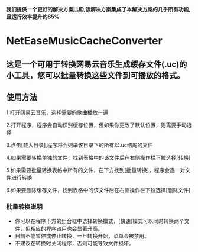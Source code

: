 **我们提供一个更好的解决方案[LUD](https://github.com/MucheXD/CloudMusicDownloader),该解决方案集成了本解决方案的几乎所有功能,且运行效率提升约85%**

# NetEaseMusicCacheConverter
这是一个可用于转换网易云音乐生成缓存文件(.uc)的小工具，您可以批量转换这些文件到可播放的格式。
---
## 使用方法
1.打开网易云音乐，选择需要的歌曲播放一遍

2.打开程序，程序会自动识别缓存位置，但如果你更改了默认位置，则需要手动选择

3.点击[载入目录],程序将会列举该目录下的所有以.uc结尾的文件

4.如果需要转换单独的文件，找到表格中的该文件后在右侧操作栏下拉选择[转换]

5.如果需要批量转换表格中所有的文件，在下方找到[批量转换]，程序会逐一对文件进行转换

6.如果要删除缓存文件，找到表格中的该文件后在右侧操作栏下拉选择[删除文件]

### 批量转换说明
+ 你可以在程序下方的组合框中选择转换模式，[快速]模式可以同时转换两个文件，但相应的程序占用也会显著升高。
+ 目前不能暂停或停止转换，一旦转换开始，菜单会被禁用。
+ 不建议在转换时关闭程序，否则可能导致文件损坏。
